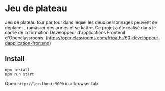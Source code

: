 # Jeu de plateau

Jeu de plateau tour par tour dans lequel les deux personnages peuvent se déplacer , ramasser des armes et se battre.
Ce projet a été réalisé dans le cadre de la formation Développeur d'applications Frontend d'Openclassrooms.
(https://openclassrooms.com/fr/paths/60-developpeur-dapplication-frontend)

## Install

```
npm install
npm run start
```

Open `http://localhost:9000` in a browser tab
